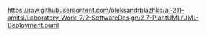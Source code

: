 https://raw.githubusercontent.com/oleksandrblazhko/ai-211-amitsi/Laboratory_Work_7/2-SoftwareDesign/2.7-PlantUML/UML-Deployment.puml

